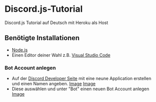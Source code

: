 # Discord.js-Tutorial
Discord.js Tutorial auf Deutsch mit Heroku als Host


## Benötigte Installationen
- [Node.js](https://nodejs.org/en/)
- Einen Editor deiner Wahl
  z.B. [Visual Studio Code](https://code.visualstudio.com/download)
  
### Bot Account anlegen
- Auf der [Discord Developer Seite](https://discordapp.com/developers/applications)
  mit eine neune Application erstellen und einen Namen angeben.
  [Image](http://prntscr.com/r6zm4c)
  [Image](http://prntscr.com/r6zmj0)
- Diese auswählen und unter "Bot" einen neuen Bot Account anlegen
[Image](http://prntscr.com/r6zndu)

  
